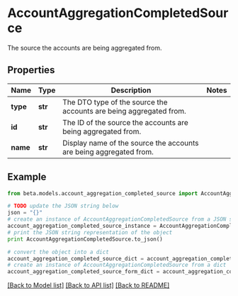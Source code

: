 # AccountAggregationCompletedSource

The source the accounts are being aggregated from.

## Properties
Name | Type | Description | Notes
------------ | ------------- | ------------- | -------------
**type** | **str** | The DTO type of the source the accounts are being aggregated from. | 
**id** | **str** | The ID of the source the accounts are being aggregated from. | 
**name** | **str** | Display name of the source the accounts are being aggregated from. | 

## Example

```python
from beta.models.account_aggregation_completed_source import AccountAggregationCompletedSource

# TODO update the JSON string below
json = "{}"
# create an instance of AccountAggregationCompletedSource from a JSON string
account_aggregation_completed_source_instance = AccountAggregationCompletedSource.from_json(json)
# print the JSON string representation of the object
print AccountAggregationCompletedSource.to_json()

# convert the object into a dict
account_aggregation_completed_source_dict = account_aggregation_completed_source_instance.to_dict()
# create an instance of AccountAggregationCompletedSource from a dict
account_aggregation_completed_source_form_dict = account_aggregation_completed_source.from_dict(account_aggregation_completed_source_dict)
```
[[Back to Model list]](../README.md#documentation-for-models) [[Back to API list]](../README.md#documentation-for-api-endpoints) [[Back to README]](../README.md)


